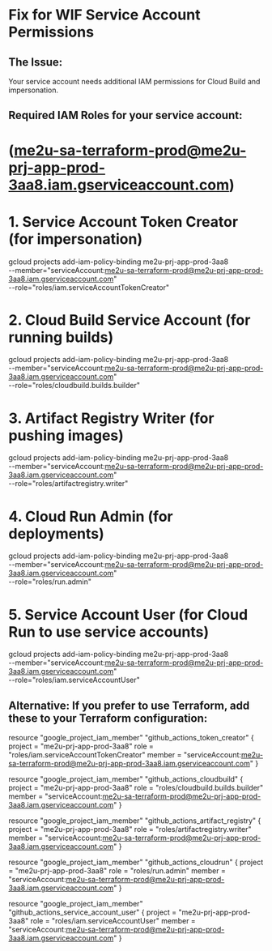 # Fix for WIF Service Account Permissions

## The Issue:
Your service account needs additional IAM permissions for Cloud Build and impersonation.

## Required IAM Roles for your service account:
# (me2u-sa-terraform-prod@me2u-prj-app-prod-3aa8.iam.gserviceaccount.com)

# 1. Service Account Token Creator (for impersonation)
gcloud projects add-iam-policy-binding me2u-prj-app-prod-3aa8 \
    --member="serviceAccount:me2u-sa-terraform-prod@me2u-prj-app-prod-3aa8.iam.gserviceaccount.com" \
    --role="roles/iam.serviceAccountTokenCreator"

# 2. Cloud Build Service Account (for running builds)
gcloud projects add-iam-policy-binding me2u-prj-app-prod-3aa8 \
    --member="serviceAccount:me2u-sa-terraform-prod@me2u-prj-app-prod-3aa8.iam.gserviceaccount.com" \
    --role="roles/cloudbuild.builds.builder"

# 3. Artifact Registry Writer (for pushing images)
gcloud projects add-iam-policy-binding me2u-prj-app-prod-3aa8 \
    --member="serviceAccount:me2u-sa-terraform-prod@me2u-prj-app-prod-3aa8.iam.gserviceaccount.com" \
    --role="roles/artifactregistry.writer"

# 4. Cloud Run Admin (for deployments)
gcloud projects add-iam-policy-binding me2u-prj-app-prod-3aa8 \
    --member="serviceAccount:me2u-sa-terraform-prod@me2u-prj-app-prod-3aa8.iam.gserviceaccount.com" \
    --role="roles/run.admin"

# 5. Service Account User (for Cloud Run to use service accounts)
gcloud projects add-iam-policy-binding me2u-prj-app-prod-3aa8 \
    --member="serviceAccount:me2u-sa-terraform-prod@me2u-prj-app-prod-3aa8.iam.gserviceaccount.com" \
    --role="roles/iam.serviceAccountUser"

## Alternative: If you prefer to use Terraform, add these to your Terraform configuration:

resource "google_project_iam_member" "github_actions_token_creator" {
  project = "me2u-prj-app-prod-3aa8"
  role    = "roles/iam.serviceAccountTokenCreator"
  member  = "serviceAccount:me2u-sa-terraform-prod@me2u-prj-app-prod-3aa8.iam.gserviceaccount.com"
}

resource "google_project_iam_member" "github_actions_cloudbuild" {
  project = "me2u-prj-app-prod-3aa8"
  role    = "roles/cloudbuild.builds.builder"
  member  = "serviceAccount:me2u-sa-terraform-prod@me2u-prj-app-prod-3aa8.iam.gserviceaccount.com"
}

resource "google_project_iam_member" "github_actions_artifact_registry" {
  project = "me2u-prj-app-prod-3aa8"
  role    = "roles/artifactregistry.writer"
  member  = "serviceAccount:me2u-sa-terraform-prod@me2u-prj-app-prod-3aa8.iam.gserviceaccount.com"
}

resource "google_project_iam_member" "github_actions_cloudrun" {
  project = "me2u-prj-app-prod-3aa8"
  role    = "roles/run.admin"
  member  = "serviceAccount:me2u-sa-terraform-prod@me2u-prj-app-prod-3aa8.iam.gserviceaccount.com"
}

resource "google_project_iam_member" "github_actions_service_account_user" {
  project = "me2u-prj-app-prod-3aa8"
  role    = "roles/iam.serviceAccountUser"
  member  = "serviceAccount:me2u-sa-terraform-prod@me2u-prj-app-prod-3aa8.iam.gserviceaccount.com"
}

